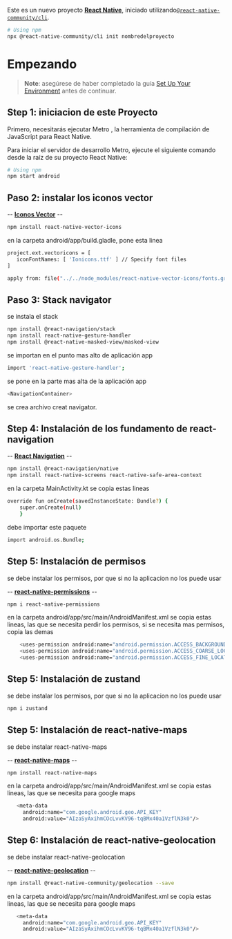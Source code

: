 Este es un nuevo proyecto [**React Native**](https://reactnative.dev), iniciado utilizando[`@react-native-community/cli`](https://github.com/react-native-community/cli).
```sh
# Using npm
npx @react-native-community/cli init nombredelproyecto

```

# Empezando

> **Note**: asegúrese de haber completado la guía [Set Up Your Environment](https://reactnative.dev/docs/set-up-your-environment)  antes de continuar.

## Step 1: iniciacion de este Proyecto

Primero, necesitarás ejecutar Metro , la herramienta de compilación de JavaScript para React Native.

Para iniciar el servidor de desarrollo Metro, ejecute el siguiente comando desde la raíz de su proyecto React Native:

```sh
# Using npm
npm start android

```

## Paso 2: instalar los iconos vector

-- [**Iconos Vector**](https://github.com/oblador/react-native-vector-icons) --
```sh
npm install react-native-vector-icons
```
en la carpeta android/app/build.gladle,  pone esta linea
 ```sh
project.ext.vectoricons = [
    iconFontNames: [ 'Ionicons.ttf' ] // Specify font files
]

apply from: file("../../node_modules/react-native-vector-icons/fonts.gradle");
```

## Paso 3: Stack navigator

se instala el stack
```sh
npm install @react-navigation/stack
npm install react-native-gesture-handler
npm install @react-native-masked-view/masked-view
```
se importan en el punto mas alto de aplicación app
 ```sh
import 'react-native-gesture-handler';
```
se pone en la parte mas alta de la aplicación app
```sh
<NavigationContainer>
```
se crea archivo creat navigator.

## Step 4: Instalación de los fundamento de react-navigation
-- [**React Navigation**](https://reactnavigation.org/) --

```sh
npm install @react-navigation/native
npm install react-native-screens react-native-safe-area-context
```

en la carpeta MainActivity.kt se copia estas lineas
```sh
override fun onCreate(savedInstanceState: Bundle?) {
    super.onCreate(null)
    }
```
debe importar este paquete
```sh
import android.os.Bundle;

```
## Step 5: Instalación de permisos
se debe instalar los permisos, por que si no la aplicacion no los puede usar

-- [**react-native-permissions**](https://www.npmjs.com/package/react-native-permissions) --

```sh
npm i react-native-permissions

```

en la carpeta android/app/src/main/AndroidManifest.xml se copia estas lineas, las que se necesita perdir los permisos, si se necesita mas permisos, copia las demas
```sh
    <uses-permission android:name="android.permission.ACCESS_BACKGROUND_LOCATION" />
    <uses-permission android:name="android.permission.ACCESS_COARSE_LOCATION" />
    <uses-permission android:name="android.permission.ACCESS_FINE_LOCATION" />
```

## Step 5: Instalación de zustand
se debe instalar los permisos, por que si no la aplicacion no los puede usar

```sh
npm i zustand

```

## Step 5: Instalación de react-native-maps
se debe instalar react-native-maps

-- [**react-native-maps**](https://github.com/react-native-maps/react-native-maps/blob/master/docs/installation.md) --

```sh
npm install react-native-maps

```

en la carpeta android/app/src/main/AndroidManifest.xml se copia estas lineas, las que se necesita para google maps
```sh
   <meta-data
     android:name="com.google.android.geo.API_KEY"
     android:value="AIzaSyAxihmCOcLvvKV96-tqBMx40a1VzflN3k0"/>
```

## Step 6: Instalación de react-native-geolocation
se debe instalar react-native-geolocation

-- [**react-native-geolocation**](https://github.com/michalchudziak/react-native-geolocation) --

```sh
npm install @react-native-community/geolocation --save

```

en la carpeta android/app/src/main/AndroidManifest.xml se copia estas lineas, las que se necesita para google maps
```sh
   <meta-data
     android:name="com.google.android.geo.API_KEY"
     android:value="AIzaSyAxihmCOcLvvKV96-tqBMx40a1VzflN3k0"/>
```
